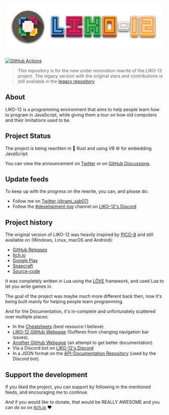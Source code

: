 
# ![LIKO-12](https://github.com/LIKO-12/Extras/raw/master/Readme-Screenshots/Header_Logo.png)

[![GitHub Actions](https://badgen.net/github/checks/tunnckoCore/opensource)](https://github.com/LIKO-12/LIKO-12/actions)

> This repository is for the new under renovation rewrite of the LIKO-12 project.
> The legacy version with the original stars and contributions is still available in the [legacy repository](https://github.com/LIKO-12/Legacy)

## About

LIKO-12 is a programming environment that aims to help people learn how to program in JavaScript, while giving them a tour on how old computers and their limitations used to be.

## Project Status

The project is being rewritten in 🦀 Rust and using V8 ⚙ for embedding JavaScript.

You can view the announcement on [Twitter](https://twitter.com/rami_sab07/status/1434851235564228609?s=20) or on [GitHub Discussions](https://github.com/LIKO-12/Legacy/discussions/272).

## Update feeds

To keep up with the progress on the rewrite, you can, and please do:

- Follow me on [Twitter (@rami_sab07)](https://twitter.com/rami_sab07)
- Follow the [#development-log](https://discord.gg/TKatS2y9zZ) channel on [LIKO-12's Discord](https://discord.gg/GDtHrsJ)

## Project history

The original version of LIKO-12 was heavily inspired by [PICO-8](https://www.lexaloffle.com/pico-8.php) and still available on (Windows, Linux, macOS and Android):

- [GitHub Releases](https://github.com/LIKO-12/Legacy/releases)
- [Itch.io](https://ramilego4game.itch.io/liko12)
- [Google Play](https://play.google.com/store/apps/details?id=me.ramilego4game.liko12)
- [Snapcraft](https://snapcraft.io/liko-12)
- [Source-code](https://github.com/LIKO-12/Legacy)

It was completely written in Lua using the [LÖVE](https://love2d.org) framework, and used Lua to let you write games in.

The goal of the project was maybe much more different back then, now it's being built mainly for helping people learn programming.

And for the Documentation, it's in-complete and unfortunately scattered over multiple places:

- In the [Cheatsheets](https://liko-12.github.io/#/Documentation/Cheatsheets/) (best resource I believe).
- [LIKO-12 GitHub Webpage](https://liko-12.github.io/) (Sufferes from changing navigation bar issues).
- [Another GitHub Webpage](https://liko-12.github.io/WIP/) (an attempt to get better documentation).
- Via a Discord bot on [LIKO-12's Discord](https://discord.gg/GDtHrsJ)
- In a JSON format on the [API-Documentation Repository](https://github.com/LIKO-12/API-Documentation) (used by the Discord bot).

## Support the development

If you liked the project, you can support by following in the mentioned feeds, and encouraging me to continue.

And if you would like to donate, that would be REALLY AWESOME and you can do so on [itch.io](https://ramilego4game.itch.io/liko12) ♥
